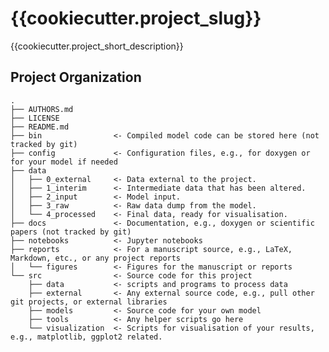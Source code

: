 {{cookiecutter.project_slug}}
==============================

{{cookiecutter.project_short_description}}

Project Organization
--------------------

    .
    ├── AUTHORS.md
    ├── LICENSE
    ├── README.md
    ├── bin                <- Compiled model code can be stored here (not tracked by git)
    ├── config             <- Configuration files, e.g., for doxygen or for your model if needed
    ├── data
    │   ├── 0_external     <- Data external to the project.
    │   ├── 1_interim      <- Intermediate data that has been altered.
    │   ├── 2_input        <- Model input.
    │   ├── 3_raw          <- Raw data dump from the model.
    │   └── 4_processed    <- Final data, ready for visualisation.
    ├── docs               <- Documentation, e.g., doxygen or scientific papers (not tracked by git)
    ├── notebooks          <- Jupyter notebooks
    ├── reports            <- For a manuscript source, e.g., LaTeX, Markdown, etc., or any project reports
    │   └── figures        <- Figures for the manuscript or reports
    └── src                <- Source code for this project
        ├── data           <- scripts and programs to process data
        ├── external       <- Any external source code, e.g., pull other git projects, or external libraries
        ├── models         <- Source code for your own model
        ├── tools          <- Any helper scripts go here
        └── visualization  <- Scripts for visualisation of your results, e.g., matplotlib, ggplot2 related.
